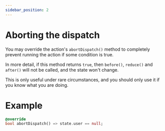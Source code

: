 ```yaml
---
sidebar_position: 2
---
```


# Aborting the dispatch

You may override the action's `abortDispatch()` method to completely prevent
running the action if some condition is true.

In more detail, if this method returns `true`, then `before()`, `reduce()`
and `after()` will not be called, and the state won't change.

This is only useful under rare circumstances, and you should only use it if you know what you are
doing.

# Example

```dart
@override
bool abortDispatch() => state.user == null;
```
